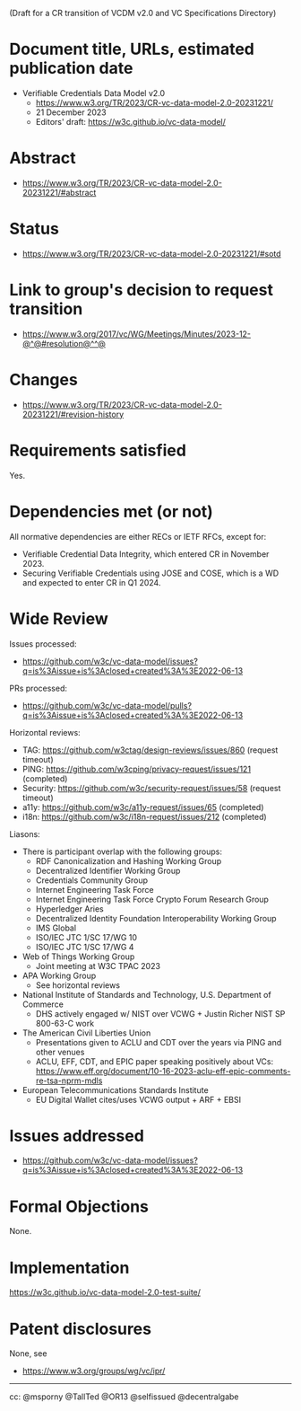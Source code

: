 (Draft for a CR transition of VCDM v2.0 and VC Specifications Directory)

# Document title, URLs, estimated publication date

- Verifiable Credentials Data Model v2.0
  - https://www.w3.org/TR/2023/CR-vc-data-model-2.0-20231221/
  - 21 December 2023
  - Editors' draft: https://w3c.github.io/vc-data-model/

# Abstract

- https://www.w3.org/TR/2023/CR-vc-data-model-2.0-20231221/#abstract

# Status

- https://www.w3.org/TR/2023/CR-vc-data-model-2.0-20231221/#sotd

# Link to group's decision to request transition

- https://www.w3.org/2017/vc/WG/Meetings/Minutes/2023-12-@^@#resolution@^^@

# Changes

- https://www.w3.org/TR/2023/CR-vc-data-model-2.0-20231221/#revision-history

# Requirements satisfied

Yes.

# Dependencies met (or not)

All normative dependencies are either RECs or IETF RFCs, except for:

* Verifiable Credential Data Integrity, which entered CR in November 2023.
* Securing Verifiable Credentials using JOSE and COSE, which is a WD and expected to enter CR in Q1 2024.

# Wide Review

Issues processed:
- https://github.com/w3c/vc-data-model/issues?q=is%3Aissue+is%3Aclosed+created%3A%3E2022-06-13

PRs processed:
- https://github.com/w3c/vc-data-model/pulls?q=is%3Aissue+is%3Aclosed+created%3A%3E2022-06-13

Horizontal reviews:
* TAG: https://github.com/w3ctag/design-reviews/issues/860 (request timeout)
* PING: https://github.com/w3cping/privacy-request/issues/121 (completed)
* Security: https://github.com/w3c/security-request/issues/58 (request timeout)
* a11y: https://github.com/w3c/a11y-request/issues/65 (completed)
* i18n: https://github.com/w3c/i18n-request/issues/212 (completed)

Liasons:
* There is participant overlap with the following groups:
  * RDF Canonicalization and Hashing Working Group
  * Decentralized Identifier Working Group
  * Credentials Community Group
  * Internet Engineering Task Force
  * Internet Engineering Task Force Crypto Forum Research Group
  * Hyperledger Aries
  * Decentralized Identity Foundation Interoperability Working Group
  * IMS Global
  * ISO/IEC JTC 1/SC 17/WG 10
  * ISO/IEC JTC 1/SC 17/WG 4
* Web of Things Working Group
  * Joint meeting at W3C TPAC 2023
* APA Working Group
  * See horizontal reviews
* National Institute of Standards and Technology, U.S. Department of Commerce
  * DHS actively engaged w/ NIST over VCWG + Justin Richer NIST SP 800-63-C work
* The American Civil Liberties Union
  * Presentations given to ACLU and CDT over the years via PING and other venues
  * ACLU, EFF, CDT, and EPIC paper speaking positively about VCs:
    https://www.eff.org/document/10-16-2023-aclu-eff-epic-comments-re-tsa-nprm-mdls
* European Telecommunications Standards Institute
  * EU Digital Wallet cites/uses VCWG output + ARF + EBSI

# Issues addressed

- https://github.com/w3c/vc-data-model/issues?q=is%3Aissue+is%3Aclosed+created%3A%3E2022-06-13

# Formal Objections

None.

# Implementation

https://w3c.github.io/vc-data-model-2.0-test-suite/

# Patent disclosures

None, see

- https://www.w3.org/groups/wg/vc/ipr/

---

cc: @msporny @TallTed @OR13 @selfissued @decentralgabe
